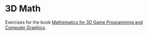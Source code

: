 # 3D Math

Exercises for the book [Mathematics for 3D Game Programming and Computer Graphics](https://www.mathfor3dgameprogramming.com/).
